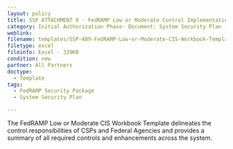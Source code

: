 ```yaml
---
layout: policy   
title: SSP ATTACHMENT 9 - FedRAMP Low or Moderate Control Implementation Summary (CIS) Workbook Template
category: Initial Authorization Phase- Document: System Security Plan (SSP)
weblink:
filename: templates/SSP-A09-FedRAMP-Low-or-Moderate-CIS-Workbook-Template.xlsx
filetype: excel
fileinfo: Excel - 339KB
condition: new
partner: All Partners
doctype:
  - Template
tags:
  - FedRAMP Security Package
  - System Security Plan

---
```

The FedRAMP Low or Moderate CIS Workbook Template delineates the control responsibilities of CSPs and Federal Agencies and provides a summary of all required controls and enhancements across the system.
